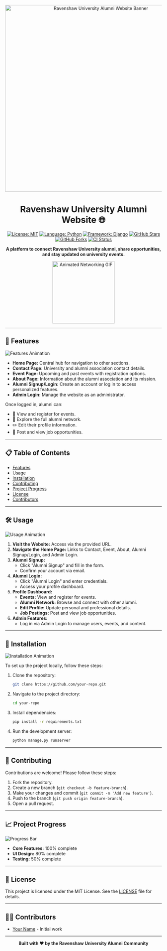 <p align="center">
  <img src="banner.png" alt="Ravenshaw University Alumni Website Banner" width="600">
</p>

<h1 align="center">Ravenshaw University Alumni Website 🌐</h1>

<p align="center">
  <a href="https://github.com/your-repo/license"><img src="https://img.shields.io/badge/license-MIT-blue.svg" alt="License: MIT"></a>
  <a href="https://github.com/your-repo"><img src="https://img.shields.io/badge/language-Python-green.svg" alt="Language: Python"></a>
  <a href="https://github.com/your-repo"><img src="https://img.shields.io/badge/framework-Django-orange.svg" alt="Framework: Django"></a>
  <a href="https://github.com/your-repo/stargazers"><img src="https://img.shields.io/github/stars/your-repo.svg?style=social" alt="GitHub Stars"></a>
  <a href="https://github.com/your-repo/network/members"><img src="https://img.shields.io/github/forks/your-repo.svg?style=social" alt="GitHub Forks"></a>
  <a href="https://github.com/your-repo/actions"><img src="https://github.com/your-repo/workflows/CI/badge.svg" alt="CI Status"></a>
</p>

<p align="center">
  <strong>A platform to connect Ravenshaw University alumni, share opportunities, and stay updated on university events.</strong>
</p>

<p align="center">
  <img src="https://media.giphy.com/media/3oEjI6SIIHBdRxXI40/giphy.gif" alt="Animated Networking GIF" width="200">
</p>

---

## 🚀 Features

![Features Animation](https://media.giphy.com/media/l0MYt5jPRARFEwXDi/giphy.gif)

- **Home Page:** Central hub for navigation to other sections.
- **Contact Page:** University and alumni association contact details.
- **Event Page:** Upcoming and past events with registration options.
- **About Page:** Information about the alumni association and its mission.
- **Alumni Signup/Login:** Create an account or log in to access personalized features.
- **Admin Login:** Manage the website as an administrator.

Once logged in, alumni can:
- 📅 View and register for events.
- 👥 Explore the full alumni network.
- ✏️ Edit their profile information.
- 💼 Post and view job opportunities.

---

## 📋 Table of Contents

- [Features](#-features)
- [Usage](#-usage)
- [Installation](#-installation)
- [Contributing](#-contributing)
- [Project Progress](#-project-progress)
- [License](#-license)
- [Contributors](#-contributors)

---

## 🛠️ Usage

![Usage Animation](https://media.giphy.com/media/26BRBKqUiq1ZWoo80/giphy.gif)

1. **Visit the Website:** Access via the provided URL.
2. **Navigate the Home Page:** Links to Contact, Event, About, Alumni Signup/Login, and Admin Login.
3. **Alumni Signup:**
   - Click "Alumni Signup" and fill in the form.
   - Confirm your account via email.
4. **Alumni Login:**
   - Click "Alumni Login" and enter credentials.
   - Access your profile dashboard.
5. **Profile Dashboard:**
   - **Events:** View and register for events.
   - **Alumni Network:** Browse and connect with other alumni.
   - **Edit Profile:** Update personal and professional details.
   - **Job Postings:** Post and view job opportunities.
6. **Admin Features:**
   - Log in via Admin Login to manage users, events, and content.

---

## 🔧 Installation

![Installation Animation](https://media.giphy.com/media/3oKIPnAiaMCws8nOsE/giphy.gif)

To set up the project locally, follow these steps:

1. Clone the repository:
   ```bash
   git clone https://github.com/your-repo.git
   ```
2. Navigate to the project directory:
   ```bash
   cd your-repo
   ```
3. Install dependencies:
   ```bash
   pip install -r requirements.txt
   ```
4. Run the development server:
   ```bash
   python manage.py runserver
   ```

---

## 🤝 Contributing

Contributions are welcome! Please follow these steps:

1. Fork the repository.
2. Create a new branch (`git checkout -b feature-branch`).
3. Make your changes and commit (`git commit -m 'Add new feature'`).
4. Push to the branch (`git push origin feature-branch`).
5. Open a pull request.

---

## 📈 Project Progress

![Progress Bar](https://progress-bar.dev/75/?title=Project%20Completion&width=200)

- **Core Features:** 100% complete
- **UI Design:** 80% complete
- **Testing:** 50% complete

---

## 📜 License

This project is licensed under the MIT License. See the [LICENSE](LICENSE) file for details.

---

## 👨‍💻 Contributors

- [Your Name](https://github.com/your-profile) - Initial work

---

<p align="center">
  <strong>Built with ❤️ by the Ravenshaw University Alumni Community</strong>
</p>
